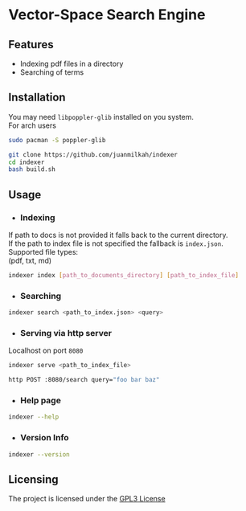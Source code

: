 # Vector-Space Search Engine

## Features
- Indexing pdf files in a directory  
- Searching of terms

## Installation

You may need `libpoppler-glib` installed on you system.  
For arch users  

```bash
sudo pacman -S poppler-glib
```

```bash
git clone https://github.com/juanmilkah/indexer 
cd indexer 
bash build.sh
```

## Usage

- ### Indexing 
If path to docs is not provided it falls back to the current directory.  
If the path to index file is not specified the fallback is `index.json`.  
Supported file types:  
(pdf, txt, md)

```bash
indexer index [path_to_documents_directory] [path_to_index_file]
```


- ### Searching
```bash
indexer search <path_to_index.json> <query>
```

- ### Serving via http server
Localhost on port `8080`
```bash
indexer serve <path_to_index_file>
```

```bash
http POST :8080/search query="foo bar baz"
```

- ### Help page
```bash
indexer --help
```

- ### Version Info
```bash
indexer --version
```

## Licensing
The project is licensed under the [GPL3 License](LICENSE)

